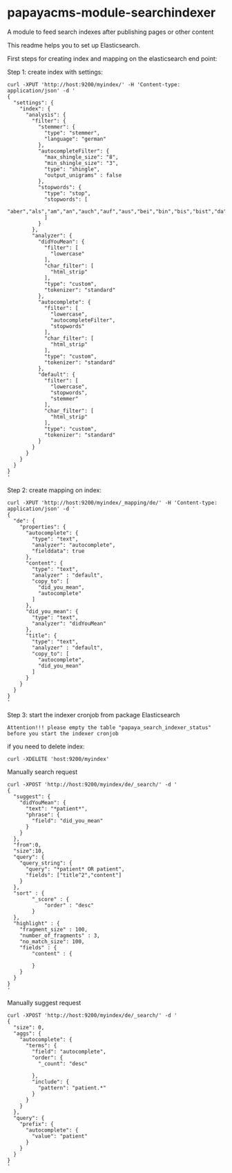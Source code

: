 # papayacms-module-searchindexer
A module to feed search indexes after publishing pages or other content

This readme helps you to set up Elasticsearch.


First steps for creating index and mapping on the elasticsearch end point:


Step 1: create index with settings:

    curl -XPUT 'http://host:9200/myindex/' -H 'Content-type: application/json' -d '
    {
      "settings": {
        "index": {
          "analysis": {
            "filter": {
              "stemmer": {
                "type": "stemmer",
                "language": "german"
              },
              "autocompleteFilter": {
                "max_shingle_size": "8",
                "min_shingle_size": "3",
                "type": "shingle",
                "output_unigrams" : false
              },
              "stopwords": {
                "type": "stop",
                "stopwords": [
                  "aber","als","am","an","auch","auf","aus","bei","bin","bis","bist","da","dadurch","daher","darum","das","daß","dass","dein","deine","dem","den","der","des","dessen","deshalb","die","dies","dieser","dieses","doch","dort","du","durch","ein","eine","einem","einen","einer","eines","er","es","euer","eure","für","hatte","hatten","hattest","hattet","hier","hinter","ich","ihr","ihre","im","in","ist","ja","jede","jedem","jeden","jeder","jedes","jener","jenes","jetzt","kann","kannst","können","könnt","machen","mein","meine","mit","muß","mußt","musst","müssen","müßt","nach","nachdem","nein","nicht","nun","oder","seid","sein","seine","sich","sie","sind","soll","sollen","sollst","sollt","sonst","soweit","sowie","und","unser","unsere","unter","vom","von","vor","wann","warum","was","weiter","weitere","wenn","wer","werde","werden","werdet","weshalb","wie","wieder","wieso","wir","wird","wirst","wo","woher","wohin","zu","zum","zur","über"
                ]
              }
            },
            "analyzer": {
              "didYouMean": {
                "filter": [
                  "lowercase"
                ],
                "char_filter": [
                  "html_strip"
                ],
                "type": "custom",
                "tokenizer": "standard"
              },
              "autocomplete": {
                "filter": [
                  "lowercase",
                  "autocompleteFilter",
                  "stopwords"
                ],
                "char_filter": [
                  "html_strip"
                ],
                "type": "custom",
                "tokenizer": "standard"
              },
              "default": {
                "filter": [
                  "lowercase",
                  "stopwords",
                  "stemmer"
                ],
                "char_filter": [
                  "html_strip"
                ],
                "type": "custom",
                "tokenizer": "standard"
              }
            }
          }
        }
      }
    }
    '

Step 2: create mapping on index:
    
    curl -XPUT 'http://host:9200/myindex/_mapping/de/' -H 'Content-type: application/json' -d '
    {
      "de": {
        "properties": {
          "autocomplete": {
            "type": "text",
            "analyzer": "autocomplete",
            "fielddata": true
          },
          "content": {
            "type": "text",
            "analyzer" : "default",
            "copy_to": [
              "did_you_mean",
              "autocomplete"
            ]
          },
          "did_you_mean": {
            "type": "text",
            "analyzer": "didYouMean"
          },
          "title": {
            "type": "text",
            "analyzer" : "default",
            "copy_to": [
              "autocomplete",
              "did_you_mean"
            ]
          }
        }
      }
    }
    '
    
Step 3: start the indexer cronjob from package Elasticsearch
    
    Attention!!! please empty the table "papaya_search_indexer_status" before you start the indexer cronjob
    
if you need to delete index:
    
    curl -XDELETE 'host:9200/myindex'
    
    
Manually search request
    
    curl -XPOST 'http://host:9200/myindex/de/_search/' -d '
    {
      "suggest": {
        "didYouMean": {
          "text": "*patient*",
          "phrase": {
            "field": "did_you_mean"
          }
        }
      },
      "from":0,
      "size":10,
      "query": {
        "query_string": {
          "query": "*patient* OR patient",
          "fields": ["title^2","content"]
        }
      },
      "sort" : {
            "_score" : {
                "order" : "desc"
            }
      },
      "highlight" : {
        "fragment_size" : 100,
        "number_of_fragments" : 3,
        "no_match_size": 100,
        "fields" : {
            "content" : {
    
            }
        }
      }
    }
    '
    
Manually suggest request
    
    curl -XPOST 'http://host:9200/myindex/de/_search/' -d '
    {
      "size": 0,
      "aggs": {
        "autocomplete": {
          "terms": {
            "field": "autocomplete",
            "order": {
              "_count": "desc"
    
            },
            "include": {
              "pattern": "patient.*"
            }
          }
        }
      },
      "query": {
        "prefix": {
          "autocomplete": {
            "value": "patient"
          }
        }
      }
    }
    '
